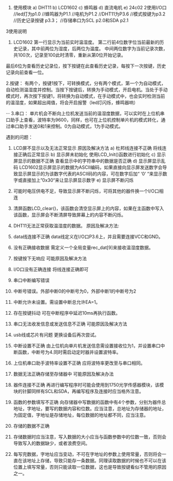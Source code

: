 1.	使用模块
a)	DHT11
b)	LCD1602
c)	蜂鸣器
d)	直流电机
e)	24c02
2使用I/O口
	//led灯为p1.0
//蜂鸣器为P1.1
//电机为P1.2
//DHT11为P3.6
//模式按键为p3.2
//历史记录按键 p3.3；
//存储串口为SCL p2.0和SDA p2.1

3使用说明
1.	LCD1602 第一行显示为当前实时温湿度。
第二行前4位数字位当前最新的历史记录，其中前两位为湿度，后两位为温度。
中间两位数字为当前记录次数，共100次，记录至100此时清零，重新从第0位开始记录。
 
最后6位为查看历史记录位，按下按键在此查看历史记录，每按下一次按键，历史记录向前查看一位。

2.按键：
有两个，按键1按下，可转换模式，分有两个模式，第一个为自动模式，自动检测温湿度并控制。当按下按键后，转换为手动模式，开启电机。当处于手动模式时，再次按下按键1，将转换为自动模式，在手动模式中，也会实时检测当前的温湿度，如果超出阈值，将会开启报警（led灯闪烁，蜂鸣器响）

···		3.串口：
单片机会不断向上位机发送当前的温湿度数据，可以实时在上位机串口助手上查看，波特率为9600，同样，也可在上位机控制单片机的模式转化，通过串口助手发送0和1来控制。0为自动模式，1为手动模式。	
	








遇到的问题：
1.	LCD屏不显示以及无法正常显示
原因及解决方法
a)	杜邦线连接不正确
将线连接正确后正常显示
b)	显示屏未初始化
使用LCD_Init()函数进行初始化
c)	显示屏显示的数据不正确
查看显示中的字符串中的数据是否正确
d)	显示屏显示乱码
LCD1602显示屏显示的数据为ASCII编码，如果直接向显示屏发送数字会导致显示屏显示的为该数字代表的ASCII码的内容，可在数字后加“ ‘0’ “来显示数字或直接加上”0x30“来让显示屏显示数字
e)	显示屏不断闪烁
1.	可能时电压供电不足，导致显示屏不断闪烁，可将其他的器件换一个I/O口相连
2.	清屏函数LCD_clear()，该函数会清空显示屏上的内容，如果在主函数中写入该函数，显示屏会不断清屏导致屏幕上的内容不断闪烁。

2.	DHT11无法正常获取温湿度的数据。
原因及解决方法:
1.	data线连接不正确
data线定义在I/O口P3.6上，并且需要连接VCC和GND。
2.	没有正确接收数据
需定义一个全局变量rec_dat[9]来接收温湿度数据。
	
3.	按键按下无响应
可能原因及解决方法
1.	I/O口没有正确连接
将线连接正确即可
2.	串口中断编写错误
1.	中断号错误。外部中断0的中断号为0，外部中断1的中断号为2
2.	中断允许未设置。需设置中断总允许EA=1。
3.	存在按键抖动
可在中断程序中延迟10ms再执行函数。

4.	串口无法收发信息或发送信息不正确
可能原因及解决方法
1.	usb线或芯片有问题
				更换设备后再次尝试。
2.	中断设置不正确
由上位机向单片机发送信息需设置接收位为1，并设置串口中断函数，中断号为4.同时需启动定时器并设置波特率。
3.	上位机串口助手波特率设置不正确
应将波特率更改至与串口相同。

5.	数据无法正确存储至存储器中
可能原因及解决办法
1.	器件连接不正确
再进行编写程序时可能会使用到1750光学传感器模块，该模块的针脚同样有SCL和SDA，再编写程序及连接时应当格外注意。
2.	函数的参数填写不正确
向存储器中写数据的函数中有4个参数，分别为器件总地址，字地址，要写的数据内容和位数。应当注意，总地址为存储器的地址，为固定值，字地址是存储地址，每位数据的地址都不同，应当注意。
3.	存储的数据不正确
1. 存储数据时应当注意，写入数据的大小应当与函数参数中的位数一致，否则会导致写入的数据缺少，或者浪费空间。
2. 每写完数据，字地址应当变动，不可在字地址的参数上使用常量，否则将会一直在该地址上存储，导致只能存一条数据。同理读取数据的时候也不可以在该位置上填写常量，否则只能读取一位数据，这也是导致按键看似不管用的原因之一。
